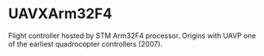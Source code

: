 UAVXArm32F4
===========

Flight controller hosted by STM Arm32F4 processor. Origins with UAVP one of the earliest quadrocopter controllers (2007).
